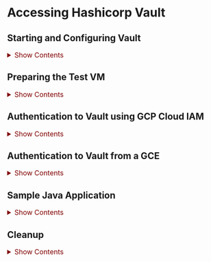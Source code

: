 # Accessing Hashicorp Vault

## Starting and Configuring Vault

<details><summary style="color:Maroon;font-size:16px;">Show Contents</summary>

### Setup
<details><summary style="color:Maroon;font-size:16px;">Show Contents</summary>

Run the following commands to set up the environment for Vault server
```bash
mkdir -p ~/try/vault
cd ~/try/vault

tee config.hcl <<EOF
storage "raft" {
  path    = "./vault/data"
  node_id = "node1"
}

listener "tcp" {
  address     = "127.0.0.1:8200"
  tls_disable = "true"
}

api_addr = "http://127.0.0.1:8200"
cluster_addr = "https://127.0.0.1:8201"
ui = true
EOF

mkdir -p vault/data
```

</details>

### Starting the Server
<details><summary style="color:Maroon;font-size:16px;">Show Contents</summary>

Run the following commands to start the server.
```bash
cd ~/try/vault
vault server -config=config.hcl
```

</details>

### Exposing the Endpoint (Optional)

<details><summary style="color:Maroon;font-size:16px;">Show Contents</summary>

Run the following command to start ngrok and connect to Vault:
```bash
ngrok http http://127.0.0.1:8200
```

Copy the **Forwarding** address including `https://`.

---

**Note**: to install ngrok, run `sudo snap install ngrok`.

---

</details>

### Shutting down the Server
<details><summary style="color:Maroon;font-size:16px;">Show Contents</summary>

Run the following commands to shut down the Vault server.
```bash
pgrep -f vault | xargs kill
```

**Note**: the vault will be sealed during the shutdown phase. We need to unseal it after the next start.

</details>

### Initializing the Server
<details><summary style="color:Maroon;font-size:16px;">Show Contents</summary>

To initialize the vault, run the following commands on a separate terminal:
```bash
export VAULT_ADDR='http://127.0.0.1:8200'
vault operator init
```

Store the five keys and root token in a safe place. 

</details>

### Unsealing the Vault

<details><summary style="color:Maroon;font-size:16px;">Show Contents</summary>

You need to unseal the vault after the server is initialized the first time and everytime the server is restarted.

To unseal the vault, ensure the environment variable is set:
```bash
export VAULT_ADDR='http://127.0.0.1:8200'
```

And run the following commands three times with different keys:
```bash
vault operator unseal
```

</details>

### Authenticate to Vault as `root`
<details><summary style="color:Maroon;font-size:16px;">Show Contents</summary>

Run the following command when asked provide the root token.
```bash
export VAULT_ADDR=http://127.0.0.1:8200
vault login
```
Or alternatively, set the environment variables:
```bash
export VAULT_TOKEN=hvs.yejqgGeFsOpUwPAQbDRvSbdO
export VAULT_ADDR=http://127.0.0.1:8200
```

</details>

### Enable the v2 `kv` Secret Engine
<details><summary style="color:Maroon;font-size:16px;">Show Contents</summary>

```bash
vault secrets enable -path secret kv-v2
vault kv put -mount=secret top-secret password=good4Now!
```

</details>

### Enable the v1 `kv` Secret Engine
<details><summary style="color:Maroon;font-size:16px;">Show Contents</summary>

```bash
vault secrets enable -path secret-v1 kv
```

</details>

### Setting up GCP Auth Method
<details><summary style="color:Maroon;font-size:16px;">Show Contents</summary>

Reference: https://developer.hashicorp.com/vault/tutorials/auth-methods/gcp-auth-method

#### GCP Side Setup

A service account with the following permissions, and its JSON key file are required:
- iam.serviceAccounts.get (included in roles/iam.serviceAccountUser)
- iam.serviceAccountKeys.get (included in roles/iam.serviceAccountViewer)
- compute.instances.get (included roles/compute.viewer)
- compute.instanceGroups.list (included roles/compute.viewer)
- iam.serviceAccounts.signJwt (included in roles/iam.serviceAccountTokenCreator)

**Service Account**: gyre-dataflow-ist@ibcwe-event-layer-f3ccf6d9.iam.gserviceaccount.com. 

**Key File**: `VaultServiceAccountKey.json`.

#### Vault Setup

1. Authenticate to the Vault as the root
2. Set environment variable for the GCP service account
    ```bash
    export GCP_SERVICE_EMAIL=gyre-dataflow-ist@ibcwe-event-layer-f3ccf6d9.iam.gserviceaccount.com
    export GCP_PROJECT=ibcwe-event-layer-f3ccf6d9
    ```
3. Enable the GCP secrets engine
    ```bash
    vault auth enable gcp
    ```
4. Configure the GCP auth method to use the `VaultServiceAccountKey.json` credentials.
    ```bash
    vault write auth/gcp/config \
    credentials=@VaultServiceAccountKey.json
    ```
5. Create a policy file `policy.hcl`.
    ```bash
    tee policy.hcl <<EOF
    # Read permission on the k/v secrets
    path "/secret/*" {
        capabilities = ["read", "list"]
    }
    EOF
    ```
6. vault policy write dev policy.hcl
    ```bash
    vault policy write gcp policy.hcl
    ```
7. Create a role for IAM service account.
    ```bash
    vault write auth/gcp/role/vault-iam-auth-role \
    type="iam" \
    policies="gcp" \
    bound_service_accounts="$GCP_SERVICE_EMAIL"
    ```
8. Create a role for GCE instances.
    ```bash
    vault write auth/gcp/role/vault-gce-auth-role \
    type="gce" \
    policies="gcp" \
    bound_projects=$GCP_PROJECT \
    bound_zones="us-east1-b"
    ```

</details>

</details>

## Preparing the Test VM
<details><summary style="color:Maroon;font-size:16px;">Show Contents</summary>

1. Create a GCE instance in the `us-east1-b` zone:
    ```bash
    gcloud compute instances create vault-auth-test --zone us-east1-b \
    --service-account gyre-dataflow-ist@ibcwe-event-layer-f3ccf6d9.iam.gserviceaccount.com
    ```
2. SSH to the VM:
    ```bash
    gcloud compute ssh vault-auth-test --zone=us-east1-b 
    ```
3. Install Vault
    ```bash
    curl -fsSL https://apt.releases.hashicorp.com/gpg | sudo gpg --dearmor -o /usr/share/keyrings/hashicorp-archive-keyring.gpg
    echo "deb [signed-by=/usr/share/keyrings/hashicorp-archive-keyring.gpg] https://apt.releases.hashicorp.com $(lsb_release -cs) main" | sudo tee /etc/apt/sources.list.d/hashicorp.list
    sudo apt update && sudo apt install vault
    ```
6. Install JDK
    ```bash
    sudo apt install -y wget apt-transport-https
    sudo mkdir -p /etc/apt/keyrings
    sudo wget -O - https://packages.adoptium.net/artifactory/api/gpg/key/public | sudo tee /etc/apt/keyrings/adoptium.asc
    sudo echo "deb [signed-by=/etc/apt/keyrings/adoptium.asc] https://packages.adoptium.net/artifactory/deb $(awk -F= '/^VERSION_CODENAME/{print$2}' /etc/os-release) main" | sudo tee /etc/apt/sources.list.d/adoptium.list
    sudo apt update 
    sudo apt install temurin-17-jdk
    ```
7. Set an environment variable for the Vault ngrok address.
    ```bash
    export VAULT_ADDR=<actual-address-from-ngrok>
    ```
8. Download the Java application and the key file
    ```bash
    gsutil cp gs://philip-innovate-staging/vault-access-0.0.1-SNAPSHOT.jar .
    gsutil cp gs://philip-innovate-staging/VaultServiceAccountKey.json .
    ```

</details>

## Authentication to Vault using GCP Cloud IAM

<details><summary style="color:Maroon;font-size:16px;">Show Contents</summary>

Still in the SHH session to the test VM.

```bash
vault login -method=gcp \
role="vault-iam-auth-role" \
service_account="$GCP_SERVICE_EMAIL" \
jwt_exp="15m" \
credentials=@VaultServiceAccountKey.json
```

Run the following command to retrieve a secret:
```bash
vault kv get -mount secret top-secret
```

</details>

## Authentication to Vault from a GCE

<details><summary style="color:Maroon;font-size:16px;">Show Contents</summary>

Still in the SSH session to the test VM.

1. Authenticate with Vault using the `vault-gce-auth-role role`.
    ```bash
    vault login -method=gcp role="vault-gce-auth-role"
    ```
2. Retrieve a secret
    ```bash
    vault kv get -mount secret top-secret
    ``` 

</details>

## Sample Java Application

<details><summary style="color:Maroon;font-size:16px;">Show Contents</summary>

Reference: https://docs.spring.io/spring-vault/reference/index.html

The sample Java application demos:
1. Authenticate to Vault using the IAM role and retrieve the secrets
2. Authenticate to Vault using the GCE role and retrieve the secrets

To use the IAM role:
```bash
GOOGLE_APPLICATION_CREDENTIALS=VaultServiceAccountKey.json java -jar vault-access-0.0.1-SNAPSHOT.jar iam
```

To use the GCE role:
```bash
java -jar vault-access-0.0.1-SNAPSHOT.jar gce
```

</details>

## Cleanup

<details><summary style="color:Maroon;font-size:16px;">Show Contents</summary>

1. Disconnect the testing VM
    ```bash
    exit
    ```
2. Delete the testing VM
    ```bash
    gcloud compute instances stop vault-auth-test --zone us-east1-b
    ```

</details>

